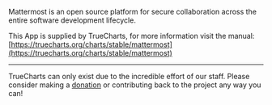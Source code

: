Mattermost is an open source platform for secure collaboration across the entire software development lifecycle.

This App is supplied by TrueCharts, for more information visit the manual: [https://truecharts.org/charts/stable/mattermost](https://truecharts.org/charts/stable/mattermost)

---

TrueCharts can only exist due to the incredible effort of our staff.
Please consider making a [donation](https://truecharts.org/about/sponsor) or contributing back to the project any way you can!
